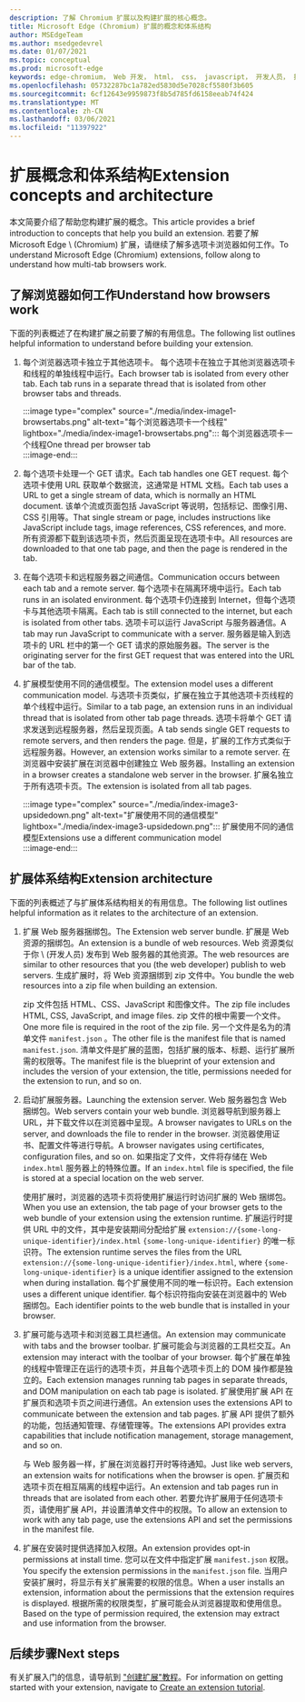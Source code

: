 ```yaml
---
description: 了解 Chromium 扩展以及构建扩展的核心概念。
title: Microsoft Edge (Chromium) 扩展的概念和体系结构
author: MSEdgeTeam
ms.author: msedgedevrel
ms.date: 01/07/2021
ms.topic: conceptual
ms.prod: microsoft-edge
keywords: edge-chromium， Web 开发， html， css， javascript， 开发人员， 扩展
ms.openlocfilehash: 05732287bc1a782ed5830d5e7028cf5580f3b605
ms.sourcegitcommit: 6cf12643e9959873f8b5d785fd6158eeab74f424
ms.translationtype: MT
ms.contentlocale: zh-CN
ms.lasthandoff: 03/06/2021
ms.locfileid: "11397922"
---
```

# <a name="extension-concepts-and-architecture"></a><span data-ttu-id="3e607-104">扩展概念和体系结构</span><span class="sxs-lookup"><span data-stu-id="3e607-104">Extension concepts and architecture</span></span>  

<span data-ttu-id="3e607-105">本文简要介绍了帮助您构建扩展的概念。</span><span class="sxs-lookup"><span data-stu-id="3e607-105">This article provides a brief introduction to concepts that help you build an extension.</span></span>  <span data-ttu-id="3e607-106">若要了解 Microsoft Edge \ (Chromium\) 扩展，请继续了解多选项卡浏览器如何工作。</span><span class="sxs-lookup"><span data-stu-id="3e607-106">To understand Microsoft Edge \(Chromium\) extensions, follow along to understand how multi-tab browsers work.</span></span>  

## <a name="understand-how-browsers-work"></a><span data-ttu-id="3e607-107">了解浏览器如何工作</span><span class="sxs-lookup"><span data-stu-id="3e607-107">Understand how browsers work</span></span>  

<span data-ttu-id="3e607-108">下面的列表概述了在构建扩展之前要了解的有用信息。</span><span class="sxs-lookup"><span data-stu-id="3e607-108">The following list outlines helpful information to understand before building your extension.</span></span>  

1.  <span data-ttu-id="3e607-109">每个浏览器选项卡独立于其他选项卡。 每个选项卡在独立于其他浏览器选项卡和线程的单独线程中运行。</span><span class="sxs-lookup"><span data-stu-id="3e607-109">Each browser tab is isolated from every other tab.  Each tab runs in a separate thread that is isolated from other browser tabs and threads.</span></span>  
    
    :::image type="complex" source="./media/index-image1-browsertabs.png" alt-text="每个浏览器选项卡一个线程" lightbox="./media/index-image1-browsertabs.png":::
       <span data-ttu-id="3e607-111">每个浏览器选项卡一个线程</span><span class="sxs-lookup"><span data-stu-id="3e607-111">One thread per browser tab</span></span>  
    :::image-end:::  
    
1.  <span data-ttu-id="3e607-112">每个选项卡处理一个 GET 请求。</span><span class="sxs-lookup"><span data-stu-id="3e607-112">Each tab handles one GET request.</span></span>  <span data-ttu-id="3e607-113">每个选项卡使用 URL 获取单个数据流，这通常是 HTML 文档。</span><span class="sxs-lookup"><span data-stu-id="3e607-113">Each tab uses a URL to get a single stream of data, which is normally an HTML document.</span></span>  <span data-ttu-id="3e607-114">该单个流或页面包括 JavaScript 等说明，包括标记、图像引用、CSS 引用等。</span><span class="sxs-lookup"><span data-stu-id="3e607-114">That single stream or page, includes instructions like JavaScript include tags, image references, CSS references, and more.</span></span>  <span data-ttu-id="3e607-115">所有资源都下载到该选项卡页，然后页面呈现在选项卡中。</span><span class="sxs-lookup"><span data-stu-id="3e607-115">All resources are downloaded to that one tab page, and then the page is rendered in the tab.</span></span>  
1.  <span data-ttu-id="3e607-116">在每个选项卡和远程服务器之间通信。</span><span class="sxs-lookup"><span data-stu-id="3e607-116">Communication occurs between each tab and a remote server.</span></span>  <span data-ttu-id="3e607-117">每个选项卡在隔离环境中运行。</span><span class="sxs-lookup"><span data-stu-id="3e607-117">Each tab runs in an isolated environment.</span></span>  <span data-ttu-id="3e607-118">每个选项卡仍连接到 Internet，但每个选项卡与其他选项卡隔离。</span><span class="sxs-lookup"><span data-stu-id="3e607-118">Each tab is still connected to the internet, but each is isolated from other tabs.</span></span>  <span data-ttu-id="3e607-119">选项卡可以运行 JavaScript 与服务器通信。</span><span class="sxs-lookup"><span data-stu-id="3e607-119">A tab may run JavaScript to communicate with a server.</span></span>  <span data-ttu-id="3e607-120">服务器是输入到选项卡的 URL 栏中的第一个 GET 请求的原始服务器。</span><span class="sxs-lookup"><span data-stu-id="3e607-120">The server is the originating server for the first GET request that was entered into the URL bar of the tab.</span></span>  
1.  <span data-ttu-id="3e607-121">扩展模型使用不同的通信模型。</span><span class="sxs-lookup"><span data-stu-id="3e607-121">The extension model uses a different communication model.</span></span>  <span data-ttu-id="3e607-122">与选项卡页类似，扩展在独立于其他选项卡页线程的单个线程中运行。</span><span class="sxs-lookup"><span data-stu-id="3e607-122">Similar to a tab page, an extension runs in an individual thread that is isolated from other tab page threads.</span></span>  <span data-ttu-id="3e607-123">选项卡将单个 GET 请求发送到远程服务器，然后呈现页面。</span><span class="sxs-lookup"><span data-stu-id="3e607-123">A tab sends single GET requests to remote servers, and then renders the page.</span></span>  <span data-ttu-id="3e607-124">但是，扩展的工作方式类似于远程服务器。</span><span class="sxs-lookup"><span data-stu-id="3e607-124">However, an extension works similar to a remote server.</span></span>  <span data-ttu-id="3e607-125">在浏览器中安装扩展在浏览器中创建独立 Web 服务器。</span><span class="sxs-lookup"><span data-stu-id="3e607-125">Installing an extension in a browser creates a standalone web server in the browser.</span></span>  <span data-ttu-id="3e607-126">扩展名独立于所有选项卡页。</span><span class="sxs-lookup"><span data-stu-id="3e607-126">The extension is isolated from all tab pages.</span></span>  
    
    :::image type="complex" source="./media/index-image3-upsidedown.png" alt-text="扩展使用不同的通信模型" lightbox="./media/index-image3-upsidedown.png":::
       <span data-ttu-id="3e607-128">扩展使用不同的通信模型</span><span class="sxs-lookup"><span data-stu-id="3e607-128">Extensions use a different communication model</span></span>  
    :::image-end:::  
    
## <a name="extension-architecture"></a><span data-ttu-id="3e607-129">扩展体系结构</span><span class="sxs-lookup"><span data-stu-id="3e607-129">Extension architecture</span></span>  

<span data-ttu-id="3e607-130">下面的列表概述了与扩展体系结构相关的有用信息。</span><span class="sxs-lookup"><span data-stu-id="3e607-130">The following list outlines helpful information as it relates to the architecture of an extension.</span></span>  

1.  <span data-ttu-id="3e607-131">扩展 Web 服务器捆绑包。</span><span class="sxs-lookup"><span data-stu-id="3e607-131">The Extension web server bundle.</span></span>  <span data-ttu-id="3e607-132">扩展是 Web 资源的捆绑包。</span><span class="sxs-lookup"><span data-stu-id="3e607-132">An extension is a bundle of web resources.</span></span>  <span data-ttu-id="3e607-133">Web 资源类似于你 \ (开发人员\) 发布到 Web 服务器的其他资源。</span><span class="sxs-lookup"><span data-stu-id="3e607-133">The web resources are similar to other resources that you \(the web developer\) publish to web servers.</span></span>  <span data-ttu-id="3e607-134">生成扩展时，将 Web 资源捆绑到 zip 文件中。</span><span class="sxs-lookup"><span data-stu-id="3e607-134">You bundle the web resources into a zip file when building an extension.</span></span>  
    
    <span data-ttu-id="3e607-135">zip 文件包括 HTML、CSS、JavaScript 和图像文件。</span><span class="sxs-lookup"><span data-stu-id="3e607-135">The zip file includes HTML, CSS, JavaScript, and image files.</span></span>  <span data-ttu-id="3e607-136">zip 文件的根中需要一个文件。</span><span class="sxs-lookup"><span data-stu-id="3e607-136">One more file is required in the root of the zip file.</span></span>  <span data-ttu-id="3e607-137">另一个文件是名为的清单文件 `manifest.json` 。</span><span class="sxs-lookup"><span data-stu-id="3e607-137">The other file is the manifest file that is named `manifest.json`.</span></span>  <span data-ttu-id="3e607-138">清单文件是扩展的蓝图，包括扩展的版本、标题、运行扩展所需的权限等。</span><span class="sxs-lookup"><span data-stu-id="3e607-138">The manifest file is the blueprint of your extension and includes the version of your extension, the title, permissions needed for the extension to run, and so on.</span></span>  
    
1.  <span data-ttu-id="3e607-139">启动扩展服务器。</span><span class="sxs-lookup"><span data-stu-id="3e607-139">Launching the extension server.</span></span>  <span data-ttu-id="3e607-140">Web 服务器包含 Web 捆绑包。</span><span class="sxs-lookup"><span data-stu-id="3e607-140">Web servers contain your web bundle.</span></span>  <span data-ttu-id="3e607-141">浏览器导航到服务器上 URL，并下载文件以在浏览器中呈现。</span><span class="sxs-lookup"><span data-stu-id="3e607-141">A browser navigates to URLs on the server, and downloads the file to render in the browser.</span></span>  <span data-ttu-id="3e607-142">浏览器使用证书、配置文件等进行导航。</span><span class="sxs-lookup"><span data-stu-id="3e607-142">A browser navigates using certificates, configuration files, and so on.</span></span>  <span data-ttu-id="3e607-143">如果指定了文件，文件将存储在 Web `index.html` 服务器上的特殊位置。</span><span class="sxs-lookup"><span data-stu-id="3e607-143">If an `index.html` file is specified, the file is stored at a special location on the web server.</span></span>  
    
    <span data-ttu-id="3e607-144">使用扩展时，浏览器的选项卡页将使用扩展运行时访问扩展的 Web 捆绑包。</span><span class="sxs-lookup"><span data-stu-id="3e607-144">When you use an extension, the tab page of your browser gets to the web bundle of your extension using the extension runtime.</span></span>  <span data-ttu-id="3e607-145">扩展运行时提供 URL 中的文件，其中是安装期间分配给扩展 `extension://{some-long-unique-identifier}/index.html` `{some-long-unique-identifier}` 的唯一标识符。</span><span class="sxs-lookup"><span data-stu-id="3e607-145">The extension runtime serves the files from the URL `extension://{some-long-unique-identifier}/index.html`, where `{some-long-unique-identifier}` is a unique identifier assigned to the extension when during installation.</span></span>  <span data-ttu-id="3e607-146">每个扩展使用不同的唯一标识符。</span><span class="sxs-lookup"><span data-stu-id="3e607-146">Each extension uses a different unique identifier.</span></span>  <span data-ttu-id="3e607-147">每个标识符指向安装在浏览器中的 Web 捆绑包。</span><span class="sxs-lookup"><span data-stu-id="3e607-147">Each identifier points to the web bundle that is installed in your browser.</span></span>  
    
1.  <span data-ttu-id="3e607-148">扩展可能与选项卡和浏览器工具栏通信。</span><span class="sxs-lookup"><span data-stu-id="3e607-148">An extension may communicate with tabs and the browser toolbar.</span></span>  <span data-ttu-id="3e607-149">扩展可能会与浏览器的工具栏交互。</span><span class="sxs-lookup"><span data-stu-id="3e607-149">An extension may interact with the toolbar of your browser.</span></span>  <span data-ttu-id="3e607-150">每个扩展在单独的线程中管理正在运行的选项卡页，并且每个选项卡页上的 DOM 操作都是独立的。</span><span class="sxs-lookup"><span data-stu-id="3e607-150">Each extension manages running tab pages in separate threads, and DOM manipulation on each tab page is isolated.</span></span>  <span data-ttu-id="3e607-151">扩展使用扩展 API 在扩展页和选项卡页之间进行通信。</span><span class="sxs-lookup"><span data-stu-id="3e607-151">An extension uses the extensions API to communicate between the extension and tab pages.</span></span>  <span data-ttu-id="3e607-152">扩展 API 提供了额外的功能，包括通知管理、存储管理等。</span><span class="sxs-lookup"><span data-stu-id="3e607-152">The extensions API provides extra capabilities that include notification management, storage management, and so on.</span></span>  
    
    <span data-ttu-id="3e607-153">与 Web 服务器一样，扩展在浏览器打开时等待通知。</span><span class="sxs-lookup"><span data-stu-id="3e607-153">Just like web servers, an extension waits for notifications when the browser is open.</span></span>  <span data-ttu-id="3e607-154">扩展页和选项卡页在相互隔离的线程中运行。</span><span class="sxs-lookup"><span data-stu-id="3e607-154">An extension and tab pages run in threads that are isolated from each other.</span></span>  <span data-ttu-id="3e607-155">若要允许扩展用于任何选项卡页，请使用扩展 API，并设置清单文件中的权限。</span><span class="sxs-lookup"><span data-stu-id="3e607-155">To allow an extension to work with any tab page, use the extensions API and set the permissions in the manifest file.</span></span>  
    
1.  <span data-ttu-id="3e607-156">扩展在安装时提供选择加入权限。</span><span class="sxs-lookup"><span data-stu-id="3e607-156">An extension provides opt-in permissions at install time.</span></span>  <span data-ttu-id="3e607-157">您可以在文件中指定扩展 `manifest.json` 权限。</span><span class="sxs-lookup"><span data-stu-id="3e607-157">You specify the extension permissions in the `manifest.json` file.</span></span>  <span data-ttu-id="3e607-158">当用户安装扩展时，将显示有关扩展需要的权限的信息。</span><span class="sxs-lookup"><span data-stu-id="3e607-158">When a user installs an extension, information about the permissions that the extension requires is displayed.</span></span>  <span data-ttu-id="3e607-159">根据所需的权限类型，扩展可能会从浏览器提取和使用信息。</span><span class="sxs-lookup"><span data-stu-id="3e607-159">Based on the type of permission required, the extension may extract and use information from the browser.</span></span>  
    
## <a name="next-steps"></a><span data-ttu-id="3e607-160">后续步骤</span><span class="sxs-lookup"><span data-stu-id="3e607-160">Next steps</span></span>  

<span data-ttu-id="3e607-161">有关扩展入门的信息，请导航到 ["创建扩展"教程][CreateAnExtensionPart1]。</span><span class="sxs-lookup"><span data-stu-id="3e607-161">For information on getting started with your extension, navigate to [Create an extension tutorial][CreateAnExtensionPart1].</span></span>  

<!-- links -->  

[CreateAnExtensionPart1]: ./part1-simple-extension.md "创建扩展教程 - 第 1 |Microsoft Docs"  
